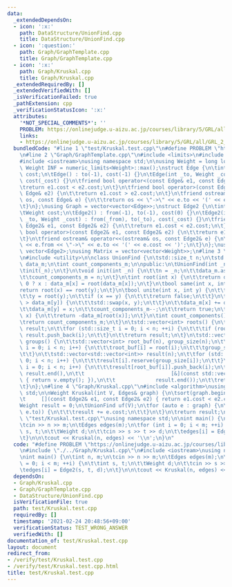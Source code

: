 ```yaml
---
data:
  _extendedDependsOn:
  - icon: ':x:'
    path: DataStructure/UnionFind.cpp
    title: DataStructure/UnionFind.cpp
  - icon: ':question:'
    path: Graph/GraphTemplate.cpp
    title: Graph/GraphTemplate.cpp
  - icon: ':x:'
    path: Graph/Kruskal.cpp
    title: Graph/Kruskal.cpp
  _extendedRequiredBy: []
  _extendedVerifiedWith: []
  _isVerificationFailed: true
  _pathExtension: cpp
  _verificationStatusIcon: ':x:'
  attributes:
    '*NOT_SPECIAL_COMMENTS*': ''
    PROBLEM: https://onlinejudge.u-aizu.ac.jp/courses/library/5/GRL/all/GRL_2_A
    links:
    - https://onlinejudge.u-aizu.ac.jp/courses/library/5/GRL/all/GRL_2_A
  bundledCode: "#line 1 \"test/Kruskal.test.cpp\"\n#define PROBLEM \"https://onlinejudge.u-aizu.ac.jp/courses/library/5/GRL/all/GRL_2_A\"\
    \n#line 2 \"Graph/GraphTemplate.cpp\"\n#include <limits>\n#include <vector>\n\
    #include <iostream>\nusing namespace std;\n\nusing Weight = long long;\nconstexpr\
    \ Weight INF = numeric_limits<Weight>::max();\nstruct Edge {\n\tint to;\n\tWeight\
    \ cost;\n\tEdge() : to(-1), cost(-1) {}\n\tEdge(int _to, Weight _cost = 1) : to(_to),\
    \ cost(_cost) {}\n\tfriend bool operator<(const Edge& e1, const Edge& e2) {\n\t\
    \treturn e1.cost < e2.cost;\n\t}\n\tfriend bool operator>(const Edge& e1, const\
    \ Edge& e2) {\n\t\treturn e1.cost > e2.cost;\n\t}\n\tfriend ostream& operator<<(ostream&\
    \ os, const Edge& e) {\n\t\treturn os << \"->\" << e.to << '(' << e.cost << ')';\n\
    \t}\n};\nusing Graph = vector<vector<Edge>>;\nstruct Edge2 {\n\tint from, to;\n\
    \tWeight cost;\n\tEdge2() : from(-1), to(-1), cost(0) {}\n\tEdge2(int _from, int\
    \ _to, Weight _cost) : from(_from), to(_to), cost(_cost) {}\n\tfriend bool operator<(const\
    \ Edge2& e1, const Edge2& e2) {\n\t\treturn e1.cost < e2.cost;\n\t}\n\tfriend\
    \ bool operator>(const Edge2& e1, const Edge2& e2) {\n\t\treturn e1.cost > e2.cost;\n\
    \t}\n\tfriend ostream& operator<<(ostream& os, const Edge2& e) {\n\t\treturn os\
    \ << e.from << \"->\" << e.to << '(' << e.cost << ')';\n\t}\n};\nusing Edges =\
    \ vector<Edge2>;\nusing Matrix = vector<vector<Weight>>;\n#line 3 \"DataStructure/UnionFind.cpp\"\
    \n#include <utility>\n\nclass UnionFind {\n\tstd::size_t n;\n\tstd::vector<int>\
    \ data_m;\n\tint count_components_m;\n\npublic:\n\tUnionFind(int _n = 0) {\n\t\
    \tinit(_n);\n\t}\n\tvoid init(int _n) {\n\t\tn = _n;\n\t\tdata_m.assign(n, -1);\n\
    \t\tcount_components_m = n;\n\t}\n\tint root(int x) {\n\t\treturn data_m[x] <\
    \ 0 ? x : data_m[x] = root(data_m[x]);\n\t}\n\tbool same(int x, int y) {\n\t\t\
    return root(x) == root(y);\n\t}\n\tbool unite(int x, int y) {\n\t\tx = root(x);\n\
    \t\ty = root(y);\n\t\tif (x == y) {\n\t\t\treturn false;\n\t\t}\n\t\tif (data_m[x]\
    \ > data_m[y]) {\n\t\t\tstd::swap(x, y);\n\t\t}\n\t\tdata_m[x] += data_m[y];\n\
    \t\tdata_m[y] = x;\n\t\tcount_components_m--;\n\t\treturn true;\n\t}\n\tint size(int\
    \ x) {\n\t\treturn -data_m[root(x)];\n\t}\n\tint count_components() const {\n\t\
    \treturn count_components_m;\n\t}\n\tstd::vector<int> roots() {\n\t\tstd::vector<int>\
    \ result;\n\t\tfor (std::size_t i = 0; i < n; ++i) {\n\t\t\tif (root(i) == i)\
    \ result.push_back(i);\n\t\t}\n\t\treturn result;\n\t}\n\tstd::vector<std::vector<int>>\
    \ groups() {\n\t\tstd::vector<int> root_buf(n), group_size(n);\n\t\tfor (std::size_t\
    \ i = 0; i < n; i++) {\n\t\t\troot_buf[i] = root(i);\n\t\t\tgroup_size[root_buf[i]]++;\n\
    \t\t}\n\t\tstd::vector<std::vector<int>> result(n);\n\t\tfor (std::size_t i =\
    \ 0; i < n; i++) {\n\t\t\tresult[i].reserve(group_size[i]);\n\t\t}\n\t\tfor (std::size_t\
    \ i = 0; i < n; i++) {\n\t\t\tresult[root_buf[i]].push_back(i);\n\t\t}\n\t\tresult.erase(std::remove_if(result.begin(),\
    \ result.end(),\n\t\t                            [&](const std::vector<int>& v)\
    \ { return v.empty(); }),\n\t\t             result.end());\n\t\treturn result;\n\
    \t}\n};\n#line 4 \"Graph/Kruskal.cpp\"\n#include <algorithm>\nusing namespace\
    \ std;\n\nWeight Kruskal(int V, Edges& graph) {\n\tsort(graph.begin(), graph.end(),\n\
    \t     [](const Edge2& e1, const Edge2& e2) { return e1.cost < e2.cost; });\n\t\
    Weight result = 0;\n\tUnionFind uf(V);\n\tfor (auto e : graph) {\n\t\tif (uf.unite(e.from,\
    \ e.to)) {\n\t\t\tresult += e.cost;\n\t\t}\n\t}\n\treturn result;\n}\n#line 4\
    \ \"test/Kruskal.test.cpp\"\nusing namespace std;\n\nint main() {\n\tint n, m;\n\
    \tcin >> n >> m;\n\tEdges edges(m);\n\tfor (int i = 0; i < m; ++i) {\n\t\tint\
    \ s, t;\n\t\tWeight d;\n\t\tcin >> s >> t >> d;\n\t\tedges[i] = Edge2(s, t, d);\n\
    \t}\n\n\tcout << Kruskal(n, edges) << '\\n';\n}\n"
  code: "#define PROBLEM \"https://onlinejudge.u-aizu.ac.jp/courses/library/5/GRL/all/GRL_2_A\"\
    \n#include \"./../Graph/Kruskal.cpp\"\n#include <iostream>\nusing namespace std;\n\
    \nint main() {\n\tint n, m;\n\tcin >> n >> m;\n\tEdges edges(m);\n\tfor (int i\
    \ = 0; i < m; ++i) {\n\t\tint s, t;\n\t\tWeight d;\n\t\tcin >> s >> t >> d;\n\t\
    \tedges[i] = Edge2(s, t, d);\n\t}\n\n\tcout << Kruskal(n, edges) << '\\n';\n}"
  dependsOn:
  - Graph/Kruskal.cpp
  - Graph/GraphTemplate.cpp
  - DataStructure/UnionFind.cpp
  isVerificationFile: true
  path: test/Kruskal.test.cpp
  requiredBy: []
  timestamp: '2021-02-24 20:48:56+09:00'
  verificationStatus: TEST_WRONG_ANSWER
  verifiedWith: []
documentation_of: test/Kruskal.test.cpp
layout: document
redirect_from:
- /verify/test/Kruskal.test.cpp
- /verify/test/Kruskal.test.cpp.html
title: test/Kruskal.test.cpp
---
```


